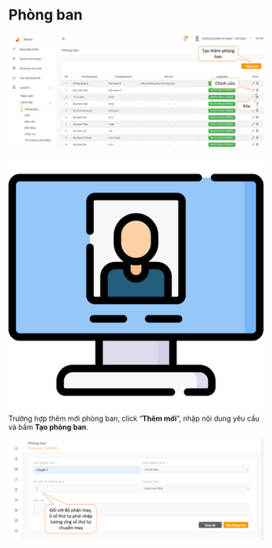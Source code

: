 # Phòng ban

![](../../.gitbook/assets/phong-ban%20%281%29.png)

![](../../.gitbook/assets/video-call%20%281%29.png) Trường hợp thêm mới phòng ban, click “**Thêm mới**”, nhập nội dung yêu cầu và bấm **Tạo phòng ban**.

![](../../.gitbook/assets/phong-ban1.png)

